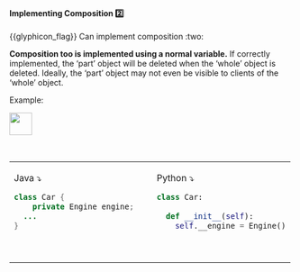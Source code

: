 <div id="title">

#### Implementing Composition :two:

</div>
<span id="outcomes">{{glyphicon_flag}} Can implement composition :two:</span>

<div id="body">

**Composition too is implemented using a normal variable.** If correctly implemented, the ‘part’ object will be deleted when the ‘whole’ object is deleted. Ideally, the ‘part’ object may not even be visible to clients of the ‘whole’ object.

<tip-box>

Example:

<img src="{{baseUrl}}/oopImplementation/composition/images/carEngine.png" height="40" />
<p/>

<table> 
<tr>
  <td valign="top">

Java :arrow_heading_down:
```java
class Car {
    private Engine engine;
  ...
}
```
  </td>
  <td>&nbsp;&nbsp;<br><br></td>
  <td valign="top">

Python :arrow_heading_down:
```python
class Car:
  
  def __init__(self):
    self.__engine = Engine()
```
  </td>
</tr>
</table>


</tip-box>

</div>

<div id="extras">
</div>